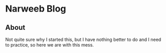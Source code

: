 # Narweeb Blog

## About

Not quite sure why I started this, but I have nothing better to do and I need to practice, so here we are with this mess.
